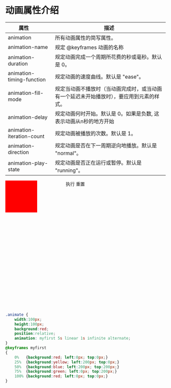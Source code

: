 # 动画属性介绍

| 属性&emsp;&emsp;          | 描述                                                                                     |
| ------------------------- | ---------------------------------------------------------------------------------------- |
| animation                 | 所有动画属性的简写属性。                                                                 |
| animation-name            | 规定 @keyframes 动画的名称                                                               |
| animation-duration        | 规定动画完成一个周期所花费的秒或毫秒。默认是 0。                                         |
| animation-timing-function | 规定动画的速度曲线。默认是 "ease"。                                                      |
| animation-fill-mode       | 规定当动画不播放时（当动画完成时，或当动画有一个延迟未开始播放时），要应用到元素的样式。 |
| animation-delay           | 规定动画何时开始。默认是 0。如果是负数, 这表示动画从n秒的地方开始                                                             |
| animation-iteration-count | 规定动画被播放的次数。默认是 1。                                                         |
| animation-direction       | 规定动画是否在下一周期逆向地播放。默认是 "normal"。                                      |
| animation-play-state      | 规定动画是否正在运行或暂停。默认是 "running"。                                           |

<DemoContainer title="示例： 动画演示">
<div style="height: 400px; display: flex; justify-content: space-between">
 <div style="width: 60%">
 <div  class="animate" ref="animate"></div>
 </div>
 <div v-if="show" class="control" style="width: 500px">
<el-form ref="form" :model="form" label-width="180px" size="mini" :rules="rules">
  <el-form-item label="name">
    <el-input v-model="form.name"></el-input>
  </el-form-item>
  <el-form-item label="duration">
    <el-input v-model="form.duration" type="number"><template slot="append">s</template></el-input>
  </el-form-item>
  <el-form-item label="timing-function">
    <el-select v-model="form.timingFunction" placeholder="请选择播放速度曲线">
      <el-option label="ease" value="ease"></el-option>
      <el-option label="ease-in" value="ease-in"></el-option>
      <el-option label="ease-out" value="ease-out"></el-option>
      <el-option label="ease-in-out" value="ease-in-out"></el-option>
      <el-option label="linear" value="linear"></el-option>
      <el-option label="cubic-bezier函数" value="cubic-bezier"></el-option>
    </el-select>
  </el-form-item>
    <el-form-item label="delay">
    <el-input v-model="form.delay" type="number"><template slot="append">s</template></el-input>
  </el-form-item>
  <el-form-item label="iteration-count">
    <el-select v-model="form.count" placeholder="请选择动画被播放的次数">
      <el-option label="1" :value="1"></el-option>
      <el-option label="2" :value="2"></el-option>
      <el-option label="infinite" value="infinite"></el-option>
    </el-select>
  </el-form-item>
  <el-form-item label="direction">
    <el-select v-model="form.direction" placeholder="请选择是否循环交替反向播放动画">
      <el-option label="normal" value="normal"></el-option>
      <el-option label="reverse" value="reverse"></el-option>
      <el-option label="alternate" value="alternate"></el-option>
      <el-option label="alternate-reverse" value="alternate-reverse"></el-option>
      <el-option label="initial" value="initial"></el-option>
      <el-option label="inherit" value="inherit"></el-option>
    </el-select>
  </el-form-item>
   <el-form-item>
    <el-button type="primary" @click="onSubmit" size="mini">执行</el-button>
    <el-button size="mini"  @click="reset">重置</el-button>
  </el-form-item>
</el-form>
 </div>
 </div>

 <style  lang="scss">
    .animate {
	width:100px;
	height:100px;
	background:red;
	position:relative;
	animation: var(--a)
}
@keyframes myfirst
{
	0%   {background:red; left:0px; top:0px;}
	25%  {background:yellow; left:200px; top:0px;}
	50%  {background:blue; left:200px; top:200px;}
	75%  {background:green; left:0px; top:200px;}
	100% {background:red; left:0px; top:0px;}
}
 </style>
<script>
    export default {
        name: 'form',
        mounted() {
        setTimeout(this.onSubmit, 1000)
        },
    data() {
      return {
        form: {
          name: 'myfirst',
          duration: '5',
          timingFunction: 'linear',
          delay: '1',
          count: 'infinite',
          direction: 'alternate'
          },
        show: true,
        rules: {
            name: [
            { type: 'required', required: true, message: '请输入动画名称', trigger: 'blur' }
          ],
            duration: [
            { type: 'required', required: true, message: '请输入动画运行时间', trigger: 'blur' }
          ],
            delay: [
            { type: 'required', required: true, message: '请输入动画延迟时间', trigger: 'blur' }
          ],
        }
        }
      },
        methods: {
            onSubmit() {
            this.$refs.form.validate((valid) => {
                if(!valid) return 
            })
            const { name, duration, timingFunction, delay, count, direction } = this.form
             this.$refs.animate.style.setProperty('--a', `${name} ${duration}s ${timingFunction} ${delay}s ${count} ${direction}`)         
      },
      reset() {
        this.form = this.$options.data().form
        this.onSubmit()
      }
        },
    }
</script>
</DemoContainer>

```css
.animate {
    width:100px;
    height:100px;
    background:red;
    position:relative;
    animation: myfirst 5s linear 1s infinite alternate;
}
@keyframes myfirst
{
	0%   {background:red; left:0px; top:0px;}
	25%  {background:yellow; left:200px; top:0px;}
	50%  {background:blue; left:200px; top:200px;}
	75%  {background:green; left:0px; top:200px;}
	100% {background:red; left:0px; top:0px;}
}
```
